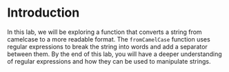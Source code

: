# Introduction

In this lab, we will be exploring a function that converts a string from camelcase to a more readable format. The `fromCamelCase` function uses regular expressions to break the string into words and add a separator between them. By the end of this lab, you will have a deeper understanding of regular expressions and how they can be used to manipulate strings.
